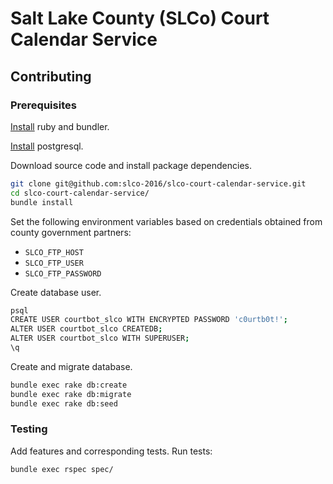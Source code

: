 # Salt Lake County (SLCo) Court Calendar Service

## Contributing

### Prerequisites

[Install](http://data-creative.info/process-documentation/2015/07/18/how-to-set-up-a-mac-development-environment.html#ruby) ruby and bundler.

[Install](http://data-creative.info/process-documentation/2015/07/18/how-to-set-up-a-mac-development-environment.html#postgresql) postgresql.

Download source code and install package dependencies.

```` sh
git clone git@github.com:slco-2016/slco-court-calendar-service.git
cd slco-court-calendar-service/
bundle install
````

Set the following environment variables based on credentials obtained from county government partners:

 + `SLCO_FTP_HOST`
 + `SLCO_FTP_USER`
 + `SLCO_FTP_PASSWORD`

Create database user.

```` sh
psql
CREATE USER courtbot_slco WITH ENCRYPTED PASSWORD 'c0urtb0t!';
ALTER USER courtbot_slco CREATEDB;
ALTER USER courtbot_slco WITH SUPERUSER;
\q
````

Create and migrate database.

```` sh
bundle exec rake db:create
bundle exec rake db:migrate
bundle exec rake db:seed
````

### Testing

Add features and corresponding tests. Run tests:

```` sh
bundle exec rspec spec/
````
